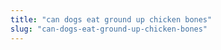 ```yaml
---
title: "can dogs eat ground up chicken bones"
slug: "can-dogs-eat-ground-up-chicken-bones"
---
```


